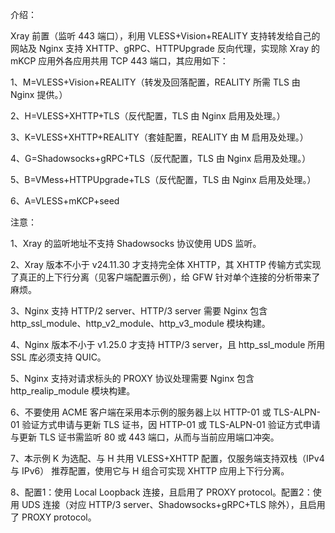 介绍：

Xray 前置（监听 443 端口），利用 VLESS+Vision+REALITY 支持转发给自己的网站及 Nginx 支持 XHTTP、gRPC、HTTPUpgrade 反向代理，实现除 Xray 的 mKCP 应用外各应用共用 TCP 443 端口，其应用如下：

1、M=VLESS+Vision+REALITY（转发及回落配置，REALITY 所需 TLS 由 Nginx 提供。）

2、H=VLESS+XHTTP+TLS（反代配置，TLS 由 Nginx 启用及处理。）

3、K=VLESS+XHTTP+REALITY（套娃配置，REALITY 由 M 启用及处理。）

4、G=Shadowsocks+gRPC+TLS（反代配置，TLS 由 Nginx 启用及处理。）

5、B=VMess+HTTPUpgrade+TLS（反代配置，TLS 由 Nginx 启用及处理。）

6、A=VLESS+mKCP+seed

注意：

1、Xray 的监听地址不支持 Shadowsocks 协议使用 UDS 监听。

2、Xray 版本不小于 v24.11.30 才支持完全体 XHTTP，其 XHTTP 传输方式实现了真正的上下行分离（见客户端配置示例），给 GFW 针对单个连接的分析带来了麻烦。

3、Nginx 支持 HTTP/2 server、HTTP/3 server 需要 Nginx 包含 http_ssl_module、http_v2_module、http_v3_module 模块构建。

4、Nginx 版本不小于 v1.25.0 才支持 HTTP/3 server，且 http_ssl_module 所用 SSL 库必须支持 QUIC。

5、Nginx 支持对请求标头的 PROXY 协议处理需要 Nginx 包含 http_realip_module 模块构建。

6、不要使用 ACME 客户端在采用本示例的服务器上以 HTTP-01 或 TLS-ALPN-01 验证方式申请与更新 TLS 证书，因 HTTP-01 或 TLS-ALPN-01 验证方式申请与更新 TLS 证书需监听 80 或 443 端口，从而与当前应用端口冲突。

7、本示例 K 为选配、与 H 共用 VLESS+XHTTP 配置，仅服务端支持双栈（IPv4 与 IPv6） 推荐配置，使用它与 H 组合可实现 XHTTP 应用上下行分离。

8、配置1：使用 Local Loopback 连接，且启用了 PROXY protocol。配置2：使用 UDS 连接（对应 HTTP/3 server、Shadowsocks+gRPC+TLS 除外），且启用了 PROXY protocol。
